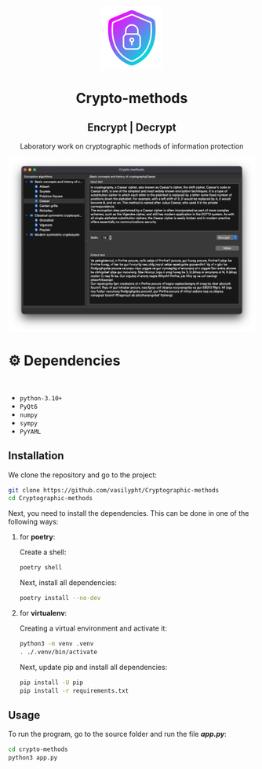 <p align="center">
    <img src="/resources/icons/icon-app-128px.png" alt="preview">
</p>
<div>
    <h1 align="center">Crypto-methods</h1>
    <h2 align="center">Encrypt | Decrypt</h2>
    <p align="center">Laboratory work on cryptographic methods of information protection</p>
</div>

![crypto-methods-image1](/resources/screenshots/image1.png)


# :gear: Dependencies
<br>

- `python-3.10+`
- `PyQt6`
- `numpy`
- `sympy`
- `PyYAML`


## Installation

We clone the repository and go to the project:

```zsh
git clone https://github.com/vasilypht/Cryptographic-methods
cd Cryptographic-methods
```

Next, you need to install the dependencies. This can be done in one of the following ways:

 1. for **poetry**:
    
    Create a shell:
 
    ```zsh
    poetry shell
    ```
    
    Next, install all dependencies:

    ```zsh
    poetry install --no-dev
    ```

 2. for **virtualenv**:

    Creating a virtual environment and activate it:

    ```zsh
    python3 -m venv .venv
    . ./.venv/bin/activate
    ```
    
    Next, update pip and install all dependencies:

    ```zsh
    pip install -U pip
    pip install -r requirements.txt
    ```

## Usage

To run the program, go to the source folder and run the file ***app.py***:

```zsh
cd crypto-methods
python3 app.py
```

